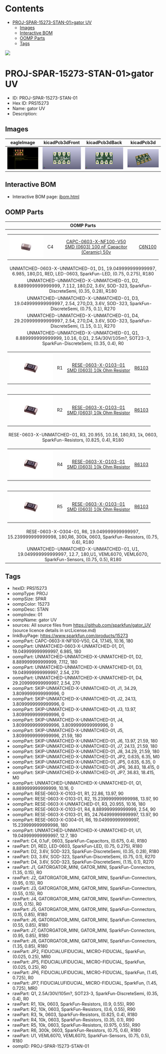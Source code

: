 



Contents
========

* [PROJ-SPAR-15273-STAN-01>gator UV](#proj-spar-15273-stan-01gator-uv)
	* [Images](#images)
	* [Interactive BOM](#interactive-bom)
	* [OOMP Parts](#oomp-parts)
	* [Tags](#tags)
  
![][im]
# PROJ-SPAR-15273-STAN-01>gator UV

- ID: PROJ-SPAR-15273-STAN-01
- Hex ID: PRS15273
- Name: gator UV
- Description: 

## Images
  
  

|eagleImage|kicadPcb3dFront|kicadPcb3dBack|kicadPcb3d|
| :---: | :---: | :---: | :---: |
|[![eagleImage](eagleImage_140.png)](eagleImage_600.png)|[![kicadPcb3dFront](kicadPcb3dFront_140.png)](kicadPcb3dFront_600.png)|[![kicadPcb3dBack](kicadPcb3dBack_140.png)](kicadPcb3dBack_600.png)|[![kicadPcb3d](kicadPcb3d_140.png)](kicadPcb3d_600.png)|

## Interactive BOM

- Interactive BOM page: [ibom.html](kicad/bom/ibom.html)

## OOMP Parts
  

|OOMP Parts|
| :---: |
|<table><tr><td>![CAPC-0603-X-NF100-V50](https://raw.githubusercontent.com/oomlout/oomlout_OOMP_parts/main/CAPC-0603-X-NF100-V50/image_140.jpg)</td><td> C4</td><td>[CAPC-0603-X-NF100-V50<br>SMD (0603) 100 nF Capacitor (Ceramic) 50v](https://github.com/oomlout/oomlout_OOMP_parts/tree/main/CAPC-0603-X-NF100-V50/)</td><td>[C6N100](https://github.com/oomlout/oomlout_OOMP_parts/tree/main/CAPC-0603-X-NF100-V50/)</td></tr></table>|
|UNMATCHED-0603-X-UNMATCHED-01, D1, 19.049999999999997, 6.985, 180,D1, RED, LED-0603, SparkFun-LED, (0.75, 0.275), R180|
|UNMATCHED-UNMATCHED-X-UNMATCHED-01, D2, 8.889999999999999, 7.112, 180,D2, 3.6V, SOD-323, SparkFun-DiscreteSemi, (0.35, 0.28), R180|
|UNMATCHED-UNMATCHED-X-UNMATCHED-01, D3, 19.049999999999997, 2.54, 270,D3, 3.6V, SOD-323, SparkFun-DiscreteSemi, (0.75, 0.1), R270|
|UNMATCHED-UNMATCHED-X-UNMATCHED-01, D4, 29.209999999999997, 2.54, 270,D4, 3.6V, SOD-323, SparkFun-DiscreteSemi, (1.15, 0.1), R270|
|UNMATCHED-UNMATCHED-X-UNMATCHED-01, Q1, 8.889999999999999, 10.16, 0,Q1, 2.5A/30V/105m?, SOT23-3, SparkFun-DiscreteSemi, (0.35, 0.4), R0|
|<table><tr><td>![RESE-0603-X-O103-01](https://raw.githubusercontent.com/oomlout/oomlout_OOMP_parts/main/RESE-0603-X-O103-01/image_140.jpg)</td><td> R1</td><td>[RESE-0603-X-O103-01<br>SMD (0603) 10k Ohm Resistor](https://github.com/oomlout/oomlout_OOMP_parts/tree/main/RESE-0603-X-O103-01/)</td><td>[R6103](https://github.com/oomlout/oomlout_OOMP_parts/tree/main/RESE-0603-X-O103-01/)</td></tr></table>|
|<table><tr><td>![RESE-0603-X-O103-01](https://raw.githubusercontent.com/oomlout/oomlout_OOMP_parts/main/RESE-0603-X-O103-01/image_140.jpg)</td><td> R2</td><td>[RESE-0603-X-O103-01<br>SMD (0603) 10k Ohm Resistor](https://github.com/oomlout/oomlout_OOMP_parts/tree/main/RESE-0603-X-O103-01/)</td><td>[R6103](https://github.com/oomlout/oomlout_OOMP_parts/tree/main/RESE-0603-X-O103-01/)</td></tr></table>|
|RESE-0603-X-UNMATCHED-01, R3, 20.955, 10.16, 180,R3, 1k, 0603, SparkFun-Resistors, (0.825, 0.4), R180|
|<table><tr><td>![RESE-0603-X-O103-01](https://raw.githubusercontent.com/oomlout/oomlout_OOMP_parts/main/RESE-0603-X-O103-01/image_140.jpg)</td><td> R4</td><td>[RESE-0603-X-O103-01<br>SMD (0603) 10k Ohm Resistor](https://github.com/oomlout/oomlout_OOMP_parts/tree/main/RESE-0603-X-O103-01/)</td><td>[R6103](https://github.com/oomlout/oomlout_OOMP_parts/tree/main/RESE-0603-X-O103-01/)</td></tr></table>|
|<table><tr><td>![RESE-0603-X-O103-01](https://raw.githubusercontent.com/oomlout/oomlout_OOMP_parts/main/RESE-0603-X-O103-01/image_140.jpg)</td><td> R5</td><td>[RESE-0603-X-O103-01<br>SMD (0603) 10k Ohm Resistor](https://github.com/oomlout/oomlout_OOMP_parts/tree/main/RESE-0603-X-O103-01/)</td><td>[R6103](https://github.com/oomlout/oomlout_OOMP_parts/tree/main/RESE-0603-X-O103-01/)</td></tr></table>|
|RESE-0603-X-O304-01, R6, 19.049999999999997, 15.239999999999998, 180,R6, 300k, 0603, SparkFun-Resistors, (0.75, 0.6), R180|
|UNMATCHED-UNMATCHED-X-UNMATCHED-01, U1, 19.049999999999997, 12.7, 180,U1, VEML6070, VEML6070, SparkFun-Sensors, (0.75, 0.5), R180|

## Tags

- hexID: PRS15273
- oompType: PROJ
- oompSize: SPAR
- oompColor: 15273
- oompDesc: STAN
- oompIndex: 01
- oompName: gator UV
- sources: All source files from https://github.com/sparkfun/gator_UV (source licence details in srcLicense.md)
- linkBuyPage: https://www.sparkfun.com/products/15273
- oompPart: CAPC-0603-X-NF100-V50, C4, 17.145, 10.16, 180
- oompPart: UNMATCHED-0603-X-UNMATCHED-01, D1, 19.049999999999997, 6.985, 180
- oompPart: UNMATCHED-UNMATCHED-X-UNMATCHED-01, D2, 8.889999999999999, 7.112, 180
- oompPart: UNMATCHED-UNMATCHED-X-UNMATCHED-01, D3, 19.049999999999997, 2.54, 270
- oompPart: UNMATCHED-UNMATCHED-X-UNMATCHED-01, D4, 29.209999999999997, 2.54, 270
- oompPart: SKIP-UNMATCHED-X-UNMATCHED-01, J1, 34.29, 3.8099999999999996, 0
- oompPart: SKIP-UNMATCHED-X-UNMATCHED-01, J2, 24.13, 3.8099999999999996, 0
- oompPart: SKIP-UNMATCHED-X-UNMATCHED-01, J3, 13.97, 3.8099999999999996, 0
- oompPart: SKIP-UNMATCHED-X-UNMATCHED-01, J4, 3.8099999999999996, 3.8099999999999996, 0
- oompPart: SKIP-UNMATCHED-X-UNMATCHED-01, J5, 3.8099999999999996, 21.59, 180
- oompPart: SKIP-UNMATCHED-X-UNMATCHED-01, J6, 13.97, 21.59, 180
- oompPart: SKIP-UNMATCHED-X-UNMATCHED-01, J7, 24.13, 21.59, 180
- oompPart: SKIP-UNMATCHED-X-UNMATCHED-01, J8, 34.29, 21.59, 180
- oompPart: SKIP-UNMATCHED-X-UNMATCHED-01, JP2, 0.635, 6.35, M0
- oompPart: SKIP-UNMATCHED-X-UNMATCHED-01, JP5, 0.635, 6.35, 0
- oompPart: SKIP-UNMATCHED-X-UNMATCHED-01, JP6, 36.83, 18.415, 0
- oompPart: SKIP-UNMATCHED-X-UNMATCHED-01, JP7, 36.83, 18.415, M0
- oompPart: UNMATCHED-UNMATCHED-X-UNMATCHED-01, Q1, 8.889999999999999, 10.16, 0
- oompPart: RESE-0603-X-O103-01, R1, 22.86, 13.97, 90
- oompPart: RESE-0603-X-O103-01, R2, 15.239999999999998, 13.97, 90
- oompPart: RESE-0603-X-UNMATCHED-01, R3, 20.955, 10.16, 180
- oompPart: RESE-0603-X-O103-01, R4, 8.889999999999999, 2.54, 90
- oompPart: RESE-0603-X-O103-01, R5, 24.764999999999997, 13.97, 90
- oompPart: RESE-0603-X-O304-01, R6, 19.049999999999997, 15.239999999999998, 180
- oompPart: UNMATCHED-UNMATCHED-X-UNMATCHED-01, U1, 19.049999999999997, 12.7, 180
- rawPart: C4, 0.1uF, 0603, SparkFun-Capacitors, (0.675, 0.4), R180
- rawPart: D1, RED, LED-0603, SparkFun-LED, (0.75, 0.275), R180
- rawPart: D2, 3.6V, SOD-323, SparkFun-DiscreteSemi, (0.35, 0.28), R180
- rawPart: D3, 3.6V, SOD-323, SparkFun-DiscreteSemi, (0.75, 0.1), R270
- rawPart: D4, 3.6V, SOD-323, SparkFun-DiscreteSemi, (1.15, 0.1), R270
- rawPart: J1, GATORGATOR_MINI, GATOR_MINI, SparkFun-Connectors, (1.35, 0.15), R0
- rawPart: J2, GATORGATOR_MINI, GATOR_MINI, SparkFun-Connectors, (0.95, 0.15), R0
- rawPart: J3, GATORGATOR_MINI, GATOR_MINI, SparkFun-Connectors, (0.55, 0.15), R0
- rawPart: J4, GATORGATOR_MINI, GATOR_MINI, SparkFun-Connectors, (0.15, 0.15), R0
- rawPart: J5, GATORGATOR_MINI, GATOR_MINI, SparkFun-Connectors, (0.15, 0.85), R180
- rawPart: J6, GATORGATOR_MINI, GATOR_MINI, SparkFun-Connectors, (0.55, 0.85), R180
- rawPart: J7, GATORGATOR_MINI, GATOR_MINI, SparkFun-Connectors, (0.95, 0.85), R180
- rawPart: J8, GATORGATOR_MINI, GATOR_MINI, SparkFun-Connectors, (1.35, 0.85), R180
- rawPart: JP2, FIDUCIALUFIDUCIAL, MICRO-FIDUCIAL, SparkFun, (0.025, 0.25), MR0
- rawPart: JP5, FIDUCIALUFIDUCIAL, MICRO-FIDUCIAL, SparkFun, (0.025, 0.25), R0
- rawPart: JP6, FIDUCIALUFIDUCIAL, MICRO-FIDUCIAL, SparkFun, (1.45, 0.725), R0
- rawPart: JP7, FIDUCIALUFIDUCIAL, MICRO-FIDUCIAL, SparkFun, (1.45, 0.725), MR0
- rawPart: Q1, 2.5A/30V/105m?, SOT23-3, SparkFun-DiscreteSemi, (0.35, 0.4), R0
- rawPart: R1, 10k, 0603, SparkFun-Resistors, (0.9, 0.55), R90
- rawPart: R2, 10k, 0603, SparkFun-Resistors, (0.6, 0.55), R90
- rawPart: R3, 1k, 0603, SparkFun-Resistors, (0.825, 0.4), R180
- rawPart: R4, 10k, 0603, SparkFun-Resistors, (0.35, 0.1), R90
- rawPart: R5, 10k, 0603, SparkFun-Resistors, (0.975, 0.55), R90
- rawPart: R6, 300k, 0603, SparkFun-Resistors, (0.75, 0.6), R180
- rawPart: U1, VEML6070, VEML6070, SparkFun-Sensors, (0.75, 0.5), R180
- oompID: PROJ-SPAR-15273-STAN-01



[im]: kicadPcb3d_450.png
